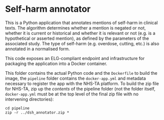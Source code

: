 Self-harm annotator
===================

This is a Python application that annotates mentions of self-harm in clinical texts. The algorithm determines whether a mention is negated or not, whether it is current or historical and whether it is relevant or not (e.g. is a hypothetical or asserted mention), as defined by the parameters of the associated study. The type of self-harm (e.g. overdose, cutting, etc.) is also annotated in a normalised form.

This code exposes an ELG-compliant endpoint and infrastructure for packaging the application into a Docker container.

This folder contains the actual Python code and the `Dockerfile` to build the image, the `pipeline` folder contains the `docker-app.yml` and metadata necessary to register the app with the NHS-TA platform.  To build the zip file for NHS-TA, zip up the _contents_ of the pipeline folder (not the folder itself, `docker-app.yml` must be at the top level of the final zip file with no intervening directories):

```
cd pipeline
zip -r ../dsh_annotator.zip *
```
